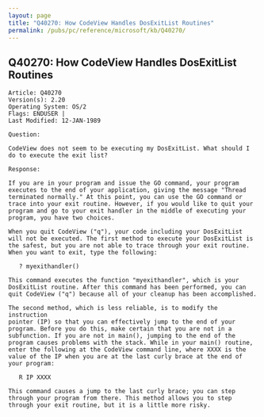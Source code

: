 ```yaml
---
layout: page
title: "Q40270: How CodeView Handles DosExitList Routines"
permalink: /pubs/pc/reference/microsoft/kb/Q40270/
---
```


## Q40270: How CodeView Handles DosExitList Routines

	Article: Q40270
	Version(s): 2.20
	Operating System: OS/2
	Flags: ENDUSER |
	Last Modified: 12-JAN-1989
	
	Question:
	
	CodeView does not seem to be executing my DosExitList. What should I
	do to execute the exit list?
	
	Response:
	
	If you are in your program and issue the GO command, your program
	executes to the end of your application, giving the message "Thread
	terminated normally." At this point, you can use the GO command or
	trace into your exit routine. However, if you would like to quit your
	program and go to your exit handler in the middle of executing your
	program, you have two choices.
	
	When you quit CodeView ("q"), your code including your DosExitList
	will not be executed. The first method to execute your DosExitList is
	the safest, but you are not able to trace through your exit routine.
	When you want to exit, type the following:
	
	   ? myexithandler()
	
	This command executes the function "myexithandler", which is your
	DosExitList routine. After this command has been performed, you can
	quit CodeView ("q") because all of your cleanup has been accomplished.
	
	The second method, which is less reliable, is to modify the instruction
	pointer (IP) so that you can effectively jump to the end of your
	program. Before you do this, make certain that you are not in a
	subfunction. If you are not in main(), jumping to the end of the
	program causes problems with the stack. While in your main() routine,
	enter the following at the CodeView command line, where XXXX is the
	value of the IP when you are at the last curly brace at the end of
	your program:
	
	   R IP XXXX
	
	This command causes a jump to the last curly brace; you can step
	through your program from there. This method allows you to step
	through your exit routine, but it is a little more risky.
